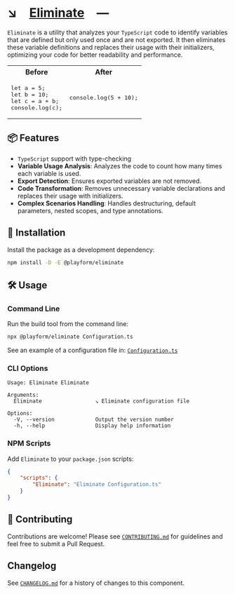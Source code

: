 # ↘️ [Eliminate] —

`Eliminate` is a utility that analyzes your `TypeScript` code to identify
variables that are defined but only used once and are not exported. It then
eliminates these variable definitions and replaces their usage with their
initializers, optimizing your code for better readability and performance.

<table>
	<tr>
		<th>Before</th>
    	<th>After</th>
    </tr>
    <tr>
    	<td>
    		<pre>let a = 5;
let b = 10;
let c = a + b;
console.log(c);</pre>
		</td>
		<td>
			<pre>console.log(5 + 10);</pre>
		</td>
	</tr>
</table>

## 📦 Features

-   `TypeScript` support with type-checking
-   **Variable Usage Analysis**: Analyzes the code to count how many times each
    variable is used.
-   **Export Detection**: Ensures exported variables are not removed.
-   **Code Transformation**: Removes unnecessary variable declarations and
    replaces their usage with initializers.
-   **Complex Scenarios Handling**: Handles destructuring, default parameters,
    nested scopes, and type annotations.

## 🚀 Installation

Install the package as a development dependency:

```sh
npm install -D -E @playform/eliminate
```

## 🛠️ Usage

### Command Line

Run the build tool from the command line:

```sh
npx @playform/eliminate Configuration.ts
```

See an example of a configuration file in:
[`Configuration.ts`](./Configuration.ts)

### CLI Options

```
Usage: Eliminate Eliminate

Arguments:
  Eliminate                 ↘️ Eliminate configuration file

Options:
  -V, --version             Output the version number
  -h, --help                Display help information
```

### NPM Scripts

Add `Eliminate` to your `package.json` scripts:

```json
{
	"scripts": {
		"Eliminate": "Eliminate Configuration.ts"
	}
}
```

## 🤝 Contributing

Contributions are welcome! Please see [`CONTRIBUTING.md`](CONTRIBUTING.md) for
guidelines and feel free to submit a Pull Request.

## Changelog

See [`CHANGELOG.md`](CHANGELOG.md) for a history of changes to this component.

[Eliminate]: HTTPS://NPMJS.Org/@playform/eliminate
